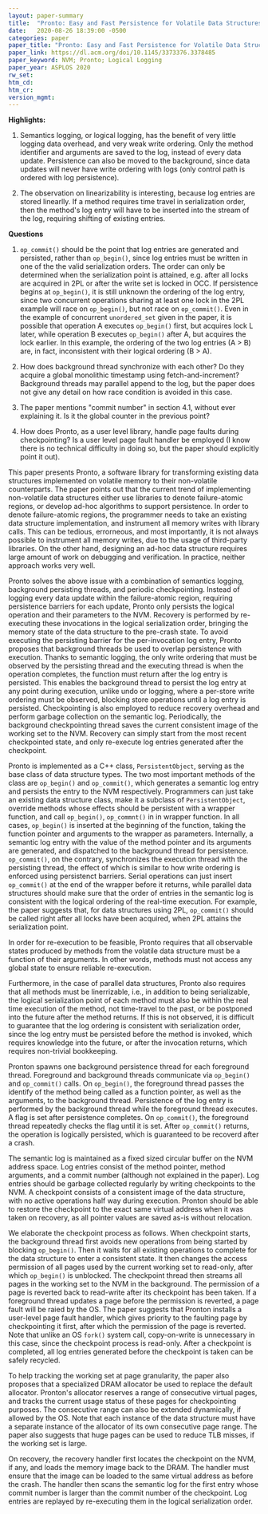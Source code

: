 ```yaml
---
layout: paper-summary
title:  "Pronto: Easy and Fast Persistence for Volatile Data Structures"
date:   2020-08-26 18:39:00 -0500
categories: paper
paper_title: "Pronto: Easy and Fast Persistence for Volatile Data Structures"
paper_link: https://dl.acm.org/doi/10.1145/3373376.3378485
paper_keyword: NVM; Pronto; Logical Logging
paper_year: ASPLOS 2020
rw_set:
htm_cd:
htm_cr:
version_mgmt:
---
```


**Highlights:**

1. Semantics logging, or logical logging, has the benefit of very little logging data overhead, and very weak write 
   ordering. Only the method identifier and arguments are saved to the log, instead of every data update.
   Persistence can also be moved to the background, since data updates will never have write ordering with logs 
   (only control path is ordered with log persistence).

2. The observation on linearizability is interesting, because log entries are stored linearlly. If a method requires
   time travel in serialization order, then the method's log entry will have to be inserted into the stream of the log,
   requiring shifting of existing entries. 

**Questions**

1. `op_commit()` should be the point that log entries are generated and persisted, rather than `op_begin()`, since log entries
   must be written in one of the the valid serialization orders. The order can only be determined when the serialization
   point is attained, e.g. after all locks are acquired in 2PL or after the write set is locked in OCC.
   If persistence begins at `op_begin()`, it is still unknown the ordering of the log entry, since two concurrent operations
   sharing at least one lock in the 2PL example will race on `op_begin()`, but not race on `op_commit()`.
   Even in the example of concurrent `unordered_set` given in the paper, it is possible that operation A executes `op_begin()`
   first, but acquires lock L later, while operation B executes `op_begin()` after A, but acquires the lock earlier.
   In this example, the ordering of the two log entries (A > B) are, in fact, inconsistent with their logical ordering 
   (B > A).

2. How does background thread synchronize with each other? Do they acquire a global monolithic timestamp using 
   fetch-and-increment? Background threads may parallel append to the log, but the paper does not give any detail on
   how race condition is avoided in this case.

3. The paper mentions "commit number" in section 4.1, without ever explaining it. Is it the global counter in the previous 
   point? 

4. How does Pronto, as a user level library, handle page faults during checkpointing? Is a user level page fault handler 
   be employed (I know there is no technical difficulty in doing so, but the paper should explicitly point it out).

This paper presents Pronto, a software library for transforming existing data structures implemented on volatile memory
to their non-volatile counterparts. The paper points out that the current trend of implementing non-volatile data structures
either use libraries to denote failure-atomic regions, or develop ad-hoc algorithms to support persistence.  In order to denote failure-atomic regions, the programmer needs to take an existing
data structure implementation, and instrument all memory writes with library calls. This can be tedious, errorneous, and 
most importantly, it is not always possible to instrument all memory writes, due to the usage of third-party libraries.
On the other hand, designing an ad-hoc data structure requires large amount of work on debugging and verification. 
In practice, neither approach works very well.

Pronto solves the above issue with a combination of semantics logging, background persisting threads, and periodic 
checkpointing. Instead of logging every data update within the failure-atomic region, requiring persistence
barriers for each update, Pronto only persists the logical operation and their parameters to the NVM. Recovery is performed
by re-executing these invocations in the logical serialization order, bringing the memory state of the data structure to
the pre-crash state.
To avoid executing the persisting barrier for the per-invocation log entry, Pronto proposes that background threads be 
used to overlap persistence with execution. Thanks to semantic logging, the only write ordering that must be observed
by the persisting thread and the executing thread is when the operation completes, the function must return after the 
log entry is persisted. This enables the background thread to persist the log entry at any point during execution, unlike 
undo or logging, where a per-store write ordering must be observed, blocking store operations until a log entry is 
persisted. 
Checkpointing is also employed to reduce recovery overhead and perform garbage collection on the semantic log. 
Periodically, the background checkpointing thread saves the current consistent image of the working set to the NVM. 
Recovery can simply start from the most recent checkpointed state, and only re-execute log entries generated after the 
checkpoint.

Pronto is implemented as a C++ class, `PersistentObject`, serving as the base class of data structure types. 
The two most important methods of the class are `op_begin()` and `op_commit()`, which generates a semantic log entry and 
persists the entry to the NVM respectively. 
Programmers can just take an existing data structure class, make it a subclass of `PersistentObject`, 
override methods whose effects should be persistent with a wrapper function, and call `op_begin()`, `op_commnt()` in
in wrapper function. 
In all cases, `op_begin()` is inserted at the beginning of the function, taking the function pointer and arguments
to the wrapper as parameters. Internally, a semantic log entry with the value of the method pointer and its
arguments are generated, and dispatched to the background thread for persistence.
`op_commit()`, on the contrary, synchronizes the execution thread with the persisting thread, the effect of which is 
similar to how write ordering is enforced using persistenct barriers. 
Serial operations can just insert `op_commit()` at the end of the wrapper before it returns, while parallel data 
structures should make sure that the order of entries in the semantic log is consistent with the logical ordering of 
the real-time execution. For example, the paper suggests that, for data structures using 2PL, `op_commit()` should be 
called right after all locks have been acquired, when 2PL attains the serialization point.

In order for re-execution to be feasible, Pronto requires that all observable states produced by methods from the volatile 
data structure must be a function of their arguments. In other words, methods must not access any global state to ensure
reliable re-execution.

Furthermore, in the case of parallel data structures, Pronto also requires that all methods must be linerrizable, i.e.,
in addition to being serializable, the logical serialization point of each method must also be within the real
time execution of the method, not time-travel to the past, or be postponed into the future after the method returns.
If this is not observed, it is difficult to guarantee that the log ordering is consistent with serialization order,
since the log entry must be persisted before the method is invoked, which requires knowledge into the future, or 
after the invocation returns, which requires non-trivial bookkeeping.

Pronton spawns one background persistence thread for each foreground thread. Foreground and background threads communicate
via `op_begin()` and `op_commit()` calls. On `op_begin()`, the foreground thread passes the identify of the method being
called as a function pointer, as well as the arguments, to the background thread. Persistence of the log entry is performed
by the background thread while the foreground thread executes. A flag is set after persistence completes. 
On `op_commit()`, the foreground thread repeatedly checks the flag until it is set. After `op_commit()` returns, the 
operation is logically persisted, which is guaranteed to be recoverd after a crash.

The semantic log is maintained as a fixed sized circular buffer on the NVM address space. Log entries consist of the method
pointer, method arguments, and a commit number (although not explained in the paper). 
Log entries should be garbage collected regularly by writing checkpoints to the NVM.
A checkpoint consists of a consistent image of the data structure, with no active operations half way during execution.
Pronton should be able to restore the checkpoint to the exact same virtual address when it was taken on recovery, as 
all pointer values are saved as-is without relocation.

We elaborate the checkpoint process as follows. When checkpoint starts, the background thread first avoids new operations
from being started by blocking `op_begin()`. Then it waits for all existing operations to complete for the data structure
to enter a consistent state. 
It then changes the access permission of all pages used by the current working set to read-only, after which `op_begin()`
is unblocked. 
The checkpoint thread then streams all pages in the working set to the NVM in the background. The permission of a page
is reverted back to read-write after its checkpoint has been taken.
If a foreground thread updates a page before the permission is reverted, a page fault will be raied by the OS.
The paper suggests that Pronton installs a user-level page fault handler, which gives priority to the faulting page by
checkpointing it first, after which the permission of the page is reverted.
Note that unlike an OS `fork()` system call, copy-on-write is unnecessary in this case, since the checkpoint process
is read-only.
After a checkpoint is completed, all log entries generated before the checkpoint is taken can be safely recycled.

To help tracking the working set at page granularity, the paper also proposes that a specialized DRAM allocator be used
to replace the default allocator. Pronton's allocator reserves a range of consecutive virtual pages, and tracks the 
current usage status of these pages for checkpointing purposes. The consecutive range can also be extended dynamically,
if allowed by the OS.
Note that each instance of the data structure must have a separate instance of the allocator of its own consecutive 
page range. 
The paper also suggests that huge pages can be used to reduce TLB misses, if the working set is large.

On recovery, the recovery handler first locates the checkpoint on the NVM, if any, and loads the memory image 
back to the DRAM. The handler must ensure that the image can be loaded to the same virtual address as before the crash.
The handler then scans the semantic log for the first entry whose commit number is larger than the commit number of 
the checkpoint. Log entries are replayed by re-executing them in the logical serialization order.
